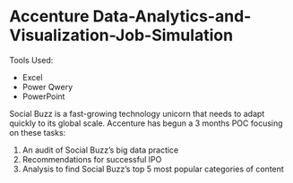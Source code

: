 # Accenture Data-Analytics-and-Visualization-Job-Simulation

Tools Used:
- Excel
- Power Qwery
- PowerPoint

Social Buzz is a fast-growing technology unicorn that needs to adapt quickly to its global scale. Accenture has begun a 3 months POC focusing on these tasks:
1. An audit of Social Buzz’s big data practice
2. Recommendations for successful IPO
3. Analysis to find Social Buzz’s top 5 most popular categories of content
